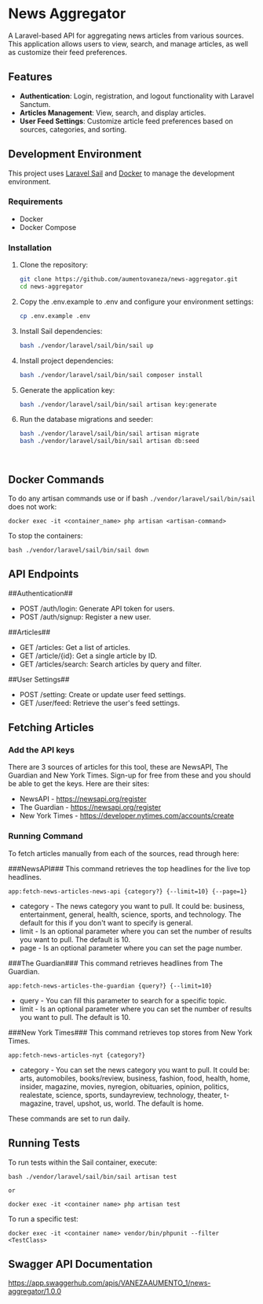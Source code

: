 # News Aggregator

A Laravel-based API for aggregating news articles from various sources. This application allows users to view, search, and manage articles, as well as customize their feed preferences.




## Features

- **Authentication**: Login, registration, and logout functionality with Laravel Sanctum.
- **Articles Management**: View, search, and display articles.
- **User Feed Settings**: Customize article feed preferences based on sources, categories, and sorting.




## Development Environment

This project uses [Laravel Sail](https://laravel.com/docs/8.x/sail) and [Docker](https://www.docker.com/) to manage the development environment.




### Requirements

- Docker
- Docker Compose




### Installation

1. Clone the repository:
   ```bash
   git clone https://github.com/aumentovaneza/news-aggregator.git
   cd news-aggregator

2. Copy the .env.example to .env and configure your environment settings:
    ```bash
    cp .env.example .env

3. Install Sail dependencies:
    ```bash
    bash ./vendor/laravel/sail/bin/sail up

4. Install project dependencies:
    ```bash
    bash ./vendor/laravel/sail/bin/sail composer install

5. Generate the application key:
    ```bash
    bash ./vendor/laravel/sail/bin/sail artisan key:generate

6. Run the database migrations and seeder:
    ```bash
    bash ./vendor/laravel/sail/bin/sail artisan migrate
    bash ./vendor/laravel/sail/bin/sail artisan db:seed




## Docker Commands
To do any artisan commands use or if bash `./vendor/laravel/sail/bin/sail` does not work:
    
    docker exec -it <container_name> php artisan <artisan-command>

To stop the containers:

    bash ./vendor/laravel/sail/bin/sail down





## API Endpoints

##Authentication##

- POST /auth/login: Generate API token for users.
- POST /auth/signup: Register a new user.

##Articles##
- GET /articles: Get a list of articles.
- GET /article/{id}: Get a single article by ID.
- GET /articles/search: Search articles by query and filter.

##User Settings##
- POST /setting: Create or update user feed settings.
- GET /user/feed: Retrieve the user's feed settings.



## Fetching Articles

### Add the API keys
There are 3 sources of articles for this tool, these are NewsAPI, The Guardian and New York Times. Sign-up for free from these and you should be able to get the keys. Here are their sites:

- NewsAPI - <https://newsapi.org/register>
- The Guardian - <https://newsapi.org/register>
- New York Times - <https://developer.nytimes.com/accounts/create>

### Running Command
To fetch articles manually from each of the sources, read through here:

###NewsAPI###
This command retrieves the top headlines for the live top headlines.

`app:fetch-news-articles-news-api {category?} {--limit=10} {--page=1}`

- category - The news category you want to pull. It could be: business, entertainment, general, health, science, sports, and technology. The default for this if you don't want to specify is general.
- limit - Is an optional parameter where you can set the number of results you want to pull. The default is 10.
- page - Is an optional parameter where you can set the page number.

###The Guardian###
This command retrieves headlines from The Guardian.

`app:fetch-news-articles-the-guardian {query?} {--limit=10}`

- query - You can fill this parameter to search for a specific topic.
- limit - Is an optional parameter where you can set the number of results you want to pull. The default is 10.

###New York Times###
This command retrieves top stores from New York Times.

`app:fetch-news-articles-nyt {category?}`

- category - You can set the news category you want to pull. It could be: arts, automobiles, books/review, business, fashion, food, health, home, insider, magazine, movies, nyregion, obituaries, opinion, politics, realestate, science, sports, sundayreview, technology, theater, t-magazine, travel, upshot, us, world. The default is home.

These commands are set to run daily.

## Running Tests

To run tests within the Sail container, execute:

    bash ./vendor/laravel/sail/bin/sail artisan test

    or

    docker exec -it <container name> php artisan test

To run a specific test:

    docker exec -it <container name> vendor/bin/phpunit --filter <TestClass>




## Swagger API Documentation

<https://app.swaggerhub.com/apis/VANEZAAUMENTO_1/news-aggregator/1.0.0>